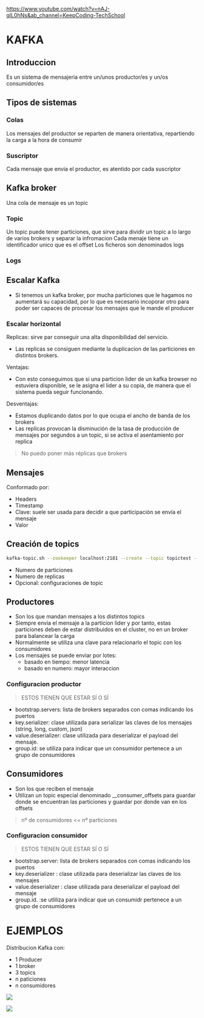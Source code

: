 https://www.youtube.com/watch?v=nAJ-qlL0hNs&ab_channel=KeepCoding-TechSchool


# KAFKA
## Introduccion
Es un sistema de mensajeria entre un/unos productor/es y un/os consumidor/es

## Tipos de sistemas
### Colas
Los mensajes del productor se reparten de manera orientativa, repartiendo la carga a la hora de consumir

### Suscriptor
Cada mensaje que envia el productor, es atentido por cada suscriptor

## Kafka broker
Una cola de mensaje es un topic

### Topic
Un topic puede tener particiones, que sirve para dividir un topic a lo largo de varios brokers y separar la infromacion
Cada menaje tiene un identificador unico que es el offset
Los ficheros son denominados logs

### Logs


## Escalar Kafka
- Si tenemos un kafka broker, por mucha particiones que le hagamos no aumentará su capacidad, por lo que es necesario incoporar otro para poder ser capaces de procesar los mensajes que le mande el producer

### Escalar horizontal
Replicas: sirve par conseguir una alta disponibilidad del servicio.
- Las replicas se consiguen mediante la duplicacion de las particiones en distintos brokers.

Ventajas:
- Con esto conseguimos que si una particion lider de un kafka browser no estuviera disponible, se le asigna el lider a su copia, de manera que el sistema pueda seguir funcionando.

Desventajas:
- Estamos duplicando datos por lo que ocupa el ancho de banda de los brokers
- Las replicas provocan la disminución de la tasa de producción de mensajes por segundos a un topic, si se activa el asentamiento por replica
> No puedo poner más réplicas que brokers

## Mensajes
Conformado por:
- Headers
- Timestamp
- Clave: suele ser usada para decidir a que participación se envía el mensaje
- Valor

## Creación de topics
```bash
kafka-topic.sh --zookeeper localhost:2181 --create --topic topictest --partitions 4 --replication-factor 2 -config x=y

```
- Numero de particiones
- Numero de replicas
- Opcional: configuraciones de topic

## Productores
- Son los que mandan mensajes a los distintos topics
- Siempre envia el mensaje a la particion lider y por tanto, estas particiones deben de estar distribuidos en el cluster, no en un broker para balancear la carga
- Normalmente se utiliza una clave para relacionarlo el topic con los consumidores
- Los mensajes se puede enviar por lotes: 
    - basado en tiempo: menor latencia
    - basado en numero: mayor interaccion

### Configuracion productor
> ESTOS TIENEN QUE ESTAR SÍ O SÍ
- bootstrap.servers: lista de brokers separados con comas indicando los puertos
- key.serializer: clase utilizada para serializar las claves de los mensajes (string, long, custom, json)
- value.deserializer: clase utilizada para deserializar el payload del mensaje.
- group.id: se utiliza para indicar que un consumidor pertenece a un grupo de consumidores

## Consumidores
- Son los que reciben el mensaje
- Utilizan un topic especial denominado __consumer_offsets para guardar donde se encuentran las particiones y guardar por donde van en los offsets
> nº de consumidores <= nº particiones

### Configuracion consumidor
> ESTOS TIENEN QUE ESTAR SÍ O SÍ
- bootstrap.server: lista de brokers separados con comas indicando los puertos
- key.deserializer : clase utilizada para deserializar las claves de los mensajes
- value.deserializer : clase utilizada para deserializar el payload del mensaje
- group.id. :se utliliza para indicar que un consumidr pertenece a un grupo de consumidores

# EJEMPLOS

Distribucion Kafka con:
- 1 Producer
- 1 broker
- 3 topics
- n paticiones
- n consumidores

![](https://www.cloudkarafka.com/img/blog/apache-kafka-partition.png)

![](https://miro.medium.com/max/1400/1*RQLzIEav1nSkSIbWH2KKwA.png)
